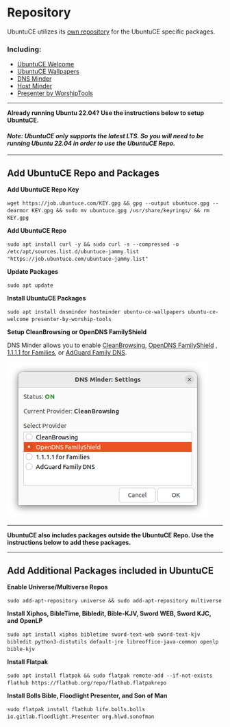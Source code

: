 # Repository

UbuntuCE utilizes its [own repository](https://github.com/jeremehancock/repo.ubuntuce.com) for the UbuntuCE specific packages.

### Including:
- [UbuntuCE Welcome](https://github.com/jeremehancock/ubuntu-ce-welcome#readme)
- [UbuntuCE Wallpapers](https://github.com/jeremehancock/ubuntu-ce-wallpapers#readme)
- [DNS Minder](https://github.com/jeremehancock/dnsminder#readme)
- [Host Minder](https://github.com/jeremehancock/hostminder#readme)
- [Presenter by WorshipTools](https://github.com/jeremehancock/presenter-by-worship-tools#readme)

--- 

**Already running Ubuntu 22.04? Use the instructions below to setup UbuntuCE.**

#### *Note: UbuntuCE only supports the latest LTS. So you will need to be running Ubuntu 22.04 in order to use the UbuntuCE Repo.*

---

## Add UbuntuCE Repo and Packages

**Add UbuntuCE Repo Key**

`wget https://job.ubuntuce.com/KEY.gpg && gpg --output ubuntuce.gpg --dearmor KEY.gpg && sudo mv ubuntuce.gpg /usr/share/keyrings/ && rm KEY.gpg`

**Add UbuntuCE Repo**

`sudo apt install curl -y && sudo curl -s --compressed -o /etc/apt/sources.list.d/ubuntuce-jammy.list "https://job.ubuntuce.com/ubuntuce-jammy.list"`

**Update Packages**

`sudo apt update`

**Install UbuntuCE Packages**

`sudo apt install dnsminder hostminder ubuntu-ce-wallpapers ubuntu-ce-welcome presenter-by-worship-tools`

**Setup CleanBrowsing or OpenDNS FamilyShield**

DNS Minder allows you to enable [CleanBrowsing](https://cleanbrowsing.org/), [OpenDNS FamilyShield](https://www.opendns.com/setupguide/#familyshield) , [1.1.1.1 for Families](https://blog.cloudflare.com/introducing-1-1-1-1-for-families/), or [AdGuard Family DNS](https://adguard-dns.io/en/public-dns.html).

![DNS Minder](https://raw.githubusercontent.com/jeremehancock/docs.ubuntuce.com-content/main/pages/assets/images/dnsminder-job.png)

---

**UbuntuCE also includes packages outside the UbuntuCE Repo. Use the instructions below to add these packages.**

---

## Add Additional Packages included in UbuntuCE

**Enable Universe/Multiverse Repos**

`sudo add-apt-repository universe && sudo add-apt-repository multiverse`

**Install Xiphos, BibleTime, Bibledit, Bible-KJV, Sword WEB, Sword KJC, and OpenLP**

`sudo apt install xiphos bibletime sword-text-web sword-text-kjv bibledit python3-distutils default-jre libreoffice-java-common openlp bible-kjv`

**Install Flatpak**

`sudo apt install flatpak && sudo flatpak remote-add --if-not-exists flathub https://flathub.org/repo/flathub.flatpakrepo`

**Install Bolls Bible, Floodlight Presenter, and Son of Man**

`sudo flatpak install flathub life.bolls.bolls io.gitlab.floodlight.Presenter org.hlwd.sonofman`